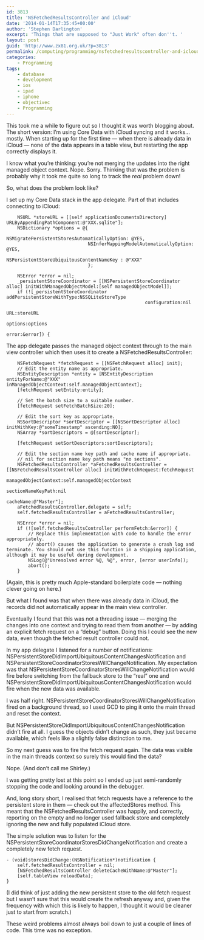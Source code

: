 ```yaml
---
id: 3813
title: 'NSFetchedResultsController and iCloud'
date: '2014-01-14T17:35:45+00:00'
author: 'Stephen Darlington'
excerpt: 'Things that are supposed to "Just Work" often don''t. '
layout: post
guid: 'http://www.zx81.org.uk/?p=3813'
permalink: /computing/programming/nsfetchedresultscontroller-and-icloud.html
categories:
    - Programming
tags:
    - database
    - development
    - ios
    - ipad
    - iphone
    - objectivec
    - Programming
---
```


This took me a while to figure out so I thought it was worth blogging about. The short version: I’m using Core Data with iCloud syncing and it works… mostly. When starting up for the first time — <s></s>when there is already data in iCloud — <s></s> none of the data appears in a table view, but restarting the app correctly displays it.

I know what you’re thinking: you’re not merging the updates into the right managed object context. Nope. Sorry. Thinking that was the problem is probably why it took me quite so long to track the *real* problem down!

So, what does the problem look like?

I set up my Core Data stack in the app delegate. Part of that includes connecting to iCloud:

```
    NSURL *storeURL = [[self applicationDocumentsDirectory] URLByAppendingPathComponent:@"XXX.sqlite"];
    NSDictionary *options = @{
                              NSMigratePersistentStoresAutomaticallyOption: @YES,
                              NSInferMappingModelAutomaticallyOption: @YES,
                              NSPersistentStoreUbiquitousContentNameKey : @"XXX"
                              };

    NSError *error = nil;
    _persistentStoreCoordinator = [[NSPersistentStoreCoordinator alloc] initWithManagedObjectModel:[self managedObjectModel]];
    if (![_persistentStoreCoordinator addPersistentStoreWithType:NSSQLiteStoreType
                                                   configuration:nil
                                                             URL:storeURL
                                                         options:options
                                                           error:&error]) {
```

The app delegate passes the managed object context through to the main view controller which then uses it to create a NSFetchedResultsController:

```
    NSFetchRequest *fetchRequest = [[NSFetchRequest alloc] init];
    // Edit the entity name as appropriate.
    NSEntityDescription *entity = [NSEntityDescription entityForName:@"XXX" inManagedObjectContext:self.managedObjectContext];
    [fetchRequest setEntity:entity];

    // Set the batch size to a suitable number.
    [fetchRequest setFetchBatchSize:20];

    // Edit the sort key as appropriate.
    NSSortDescriptor *sortDescriptor = [[NSSortDescriptor alloc] initWithKey:@"someTimestamp" ascending:NO];
    NSArray *sortDescriptors = @[sortDescriptor];

    [fetchRequest setSortDescriptors:sortDescriptors];

    // Edit the section name key path and cache name if appropriate.
    // nil for section name key path means "no sections".
    NSFetchedResultsController *aFetchedResultsController = [[NSFetchedResultsController alloc] initWithFetchRequest:fetchRequest
                                                                                                managedObjectContext:self.managedObjectContext
                                                                                                  sectionNameKeyPath:nil
                                                                                                           cacheName:@"Master"];
    aFetchedResultsController.delegate = self;
    self.fetchedResultsController = aFetchedResultsController;

	NSError *error = nil;
	if (![self.fetchedResultsController performFetch:&error]) {
        // Replace this implementation with code to handle the error appropriately.
        // abort() causes the application to generate a crash log and terminate. You should not use this function in a shipping application, although it may be useful during development.
	    NSLog(@"Unresolved error %@, %@", error, [error userInfo]);
	    abort();
	}
```

(Again, this is pretty much Apple-standard boilerplate code — <s></s> nothing clever going on here.)

But what I found was that when there was already data in iCloud, the records did not automatically appear in the main view controller.

Eventually I found that this was not a threading issue — <s></s>merging the changes into one context and trying to read them from another — <s></s>by adding an explicit fetch request on a “debug” button. Doing this I could see the new data, even though the fetched result controller could not.

In my app delegate I listened for a number of notifications: NSPersistentStoreDidImportUbiquitousContentChangesNotification and NSPersistentStoreCoordinatorStoresWillChangeNotification. My expectation was that NSPersistentStoreCoordinatorStoresWillChangeNotification would fire before switching from the fallback store to the “real” one and NSPersistentStoreDidImportUbiquitousContentChangesNotification would fire when the new data was available.

I was half right. NSPersistentStoreCoordinatorStoresWillChangeNotification fired on a background thread, so I used GCD to ping it onto the main thread and reset the context.

But NSPersistentStoreDidImportUbiquitousContentChangesNotification didn’t fire at all. I guess the objects didn’t change as such, they just became available, which feels like a slightly false distinction to me.

So my next guess was to fire the fetch request again. The data was visible in the main threads context so surely this would find the data?

Nope. (And don’t call me Shirley.)

I was getting pretty lost at this point so I ended up just semi-randomly stopping the code and looking around in the debugger.

And, long story short, I realised that fetch requests have a reference to the persistent store in them — <s></s>check out the affectedStores method. This meant that the NSFetchedResultsController was happily, and correctly, reporting on the empty and no longer used fallback store and completely ignoring the new and fully populated iCloud store.

The simple solution was to listen for the NSPersistentStoreCoordinatorStoresDidChangeNotification and create a completely new fetch request.

```
- (void)storesDidChange:(NSNotification*)notification {
    self.fetchedResultsController = nil;
    [NSFetchedResultsController deleteCacheWithName:@"Master"];
    [self.tableView reloadData];
}
```

(I did think of just adding the new persistent store to the old fetch request but I wasn’t sure that this would create the refresh anyway and, given the frequency with which this is likely to happen, I thought it would be cleaner just to start from scratch.)

These weird problems almost always boil down to just a couple of lines of code. This time was no exception.